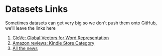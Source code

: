 # Datasets Links

Sometimes datasets can get very big so we don't push them onto GitHub, we'll leave the links here

1. [GloVe: Global Vectors for Word Representation](https://www.kaggle.com/rtatman/glove-global-vectors-for-word-representation)
2. [Amazon reviews: Kindle Store Category](https://www.kaggle.com/bharadwaj6/kindle-reviews)
3. [All the news](https://www.kaggle.com/snapcrack/all-the-news)
